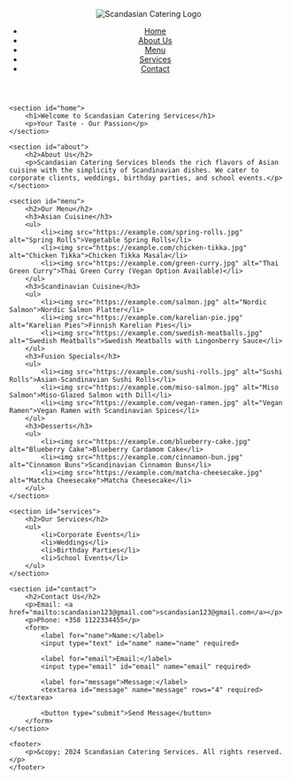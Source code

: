 <!DOCTYPE html>
<html lang="en">
<head>
    <meta charset="UTF-8">
    <meta name="viewport" content="width=device-width, initial-scale=1.0">
    <title>Scandasian Catering Services</title>
    <link href="https://fonts.googleapis.com/css2?family=Roboto:wght@400;500&family=Lora&display=swap" rel="stylesheet">
    <link rel="stylesheet" href="styles.css">
</head>
<body>
    <header>
        <div class="logo">
            <img src="https://example.com/logo.png" alt="Scandasian Catering Logo">
        </div>
        <nav>
            <ul>
                <li><a href="#home">Home</a></li>
                <li><a href="#about">About Us</a></li>
                <li><a href="#menu">Menu</a></li>
                <li><a href="#services">Services</a></li>
                <li><a href="#contact">Contact</a></li>
            </ul>
        </nav>
    </header>

    <section id="home">
        <h1>Welcome to Scandasian Catering Services</h1>
        <p>Your Taste - Our Passion</p>
    </section>

    <section id="about">
        <h2>About Us</h2>
        <p>Scandasian Catering Services blends the rich flavors of Asian cuisine with the simplicity of Scandinavian dishes. We cater to corporate clients, weddings, birthday parties, and school events.</p>
    </section>

    <section id="menu">
        <h2>Our Menu</h2>
        <h3>Asian Cuisine</h3>
        <ul>
            <li><img src="https://example.com/spring-rolls.jpg" alt="Spring Rolls">Vegetable Spring Rolls</li>
            <li><img src="https://example.com/chicken-tikka.jpg" alt="Chicken Tikka">Chicken Tikka Masala</li>
            <li><img src="https://example.com/green-curry.jpg" alt="Thai Green Curry">Thai Green Curry (Vegan Option Available)</li>
        </ul>
        <h3>Scandinavian Cuisine</h3>
        <ul>
            <li><img src="https://example.com/salmon.jpg" alt="Nordic Salmon">Nordic Salmon Platter</li>
            <li><img src="https://example.com/karelian-pie.jpg" alt="Karelian Pies">Finnish Karelian Pies</li>
            <li><img src="https://example.com/swedish-meatballs.jpg" alt="Swedish Meatballs">Swedish Meatballs with Lingonberry Sauce</li>
        </ul>
        <h3>Fusion Specials</h3>
        <ul>
            <li><img src="https://example.com/sushi-rolls.jpg" alt="Sushi Rolls">Asian-Scandinavian Sushi Rolls</li>
            <li><img src="https://example.com/miso-salmon.jpg" alt="Miso Salmon">Miso-Glazed Salmon with Dill</li>
            <li><img src="https://example.com/vegan-ramen.jpg" alt="Vegan Ramen">Vegan Ramen with Scandinavian Spices</li>
        </ul>
        <h3>Desserts</h3>
        <ul>
            <li><img src="https://example.com/blueberry-cake.jpg" alt="Blueberry Cake">Blueberry Cardamom Cake</li>
            <li><img src="https://example.com/cinnamon-bun.jpg" alt="Cinnamon Buns">Scandinavian Cinnamon Buns</li>
            <li><img src="https://example.com/matcha-cheesecake.jpg" alt="Matcha Cheesecake">Matcha Cheesecake</li>
        </ul>
    </section>

    <section id="services">
        <h2>Our Services</h2>
        <ul>
            <li>Corporate Events</li>
            <li>Weddings</li>
            <li>Birthday Parties</li>
            <li>School Events</li>
        </ul>
    </section>

    <section id="contact">
        <h2>Contact Us</h2>
        <p>Email: <a href="mailto:scandasian123@gmail.com">scandasian123@gmail.com</a></p>
        <p>Phone: +358 1122334455</p>
        <form>
            <label for="name">Name:</label>
            <input type="text" id="name" name="name" required>

            <label for="email">Email:</label>
            <input type="email" id="email" name="email" required>

            <label for="message">Message:</label>
            <textarea id="message" name="message" rows="4" required></textarea>

            <button type="submit">Send Message</button>
        </form>
    </section>

    <footer>
        <p>&copy; 2024 Scandasian Catering Services. All rights reserved.</p>
    </footer>
</body>
</html>
